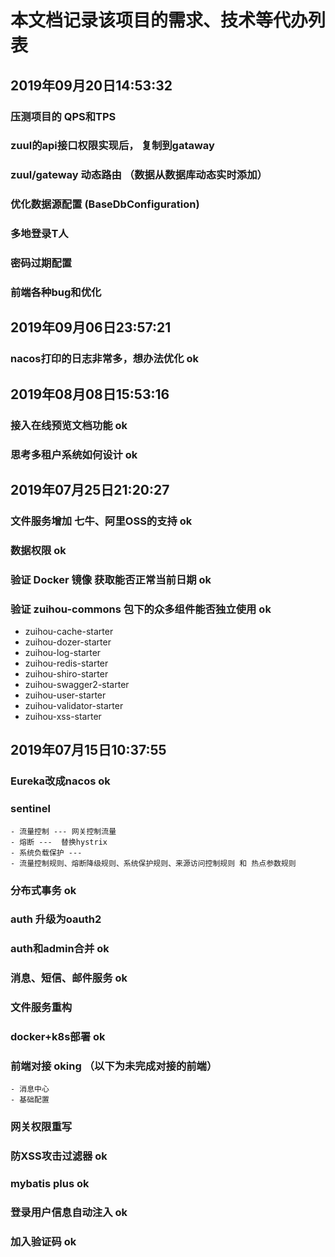 # 本文档记录该项目的需求、技术等代办列表

## 2019年09月20日14:53:32
### 压测项目的 QPS和TPS
### zuul的api接口权限实现后， 复制到gataway
### zuul/gateway 动态路由 （数据从数据库动态实时添加）
### 优化数据源配置 (BaseDbConfiguration)
### 多地登录T人
### 密码过期配置
### 前端各种bug和优化


## 2019年09月06日23:57:21
### nacos打印的日志非常多，想办法优化   ok

## 2019年08月08日15:53:16
### 接入在线预览文档功能                              ok              
### 思考多租户系统如何设计                            ok             
### 

## 2019年07月25日21:20:27
### 文件服务增加 七牛、阿里OSS的支持                   ok
### 数据权限                                        ok
### 验证 Docker 镜像 获取能否正常当前日期              ok
### 验证 zuihou-commons 包下的众多组件能否独立使用     ok
- zuihou-cache-starter
- zuihou-dozer-starter
- zuihou-log-starter
- zuihou-redis-starter
- zuihou-shiro-starter
- zuihou-swagger2-starter
- zuihou-user-starter
- zuihou-validator-starter
- zuihou-xss-starter

## 2019年07月15日10:37:55
### Eureka改成nacos     ok   
### sentinel            
    - 流量控制 --- 网关控制流量
    - 熔断 ---  替换hystrix
    - 系统负载保护 ---  
    - 流量控制规则、熔断降级规则、系统保护规则、来源访问控制规则 和 热点参数规则
    
### 分布式事务           ok
### auth 升级为oauth2      
### auth和admin合并      ok
### 消息、短信、邮件服务   ok       
### 文件服务重构          
### docker+k8s部署       ok
### 前端对接              oking   （以下为未完成对接的前端）
    - 消息中心
    - 基础配置
### 网关权限重写           
### 防XSS攻击过滤器        ok
### mybatis plus         ok
### 登录用户信息自动注入    ok
### 加入验证码             ok 
